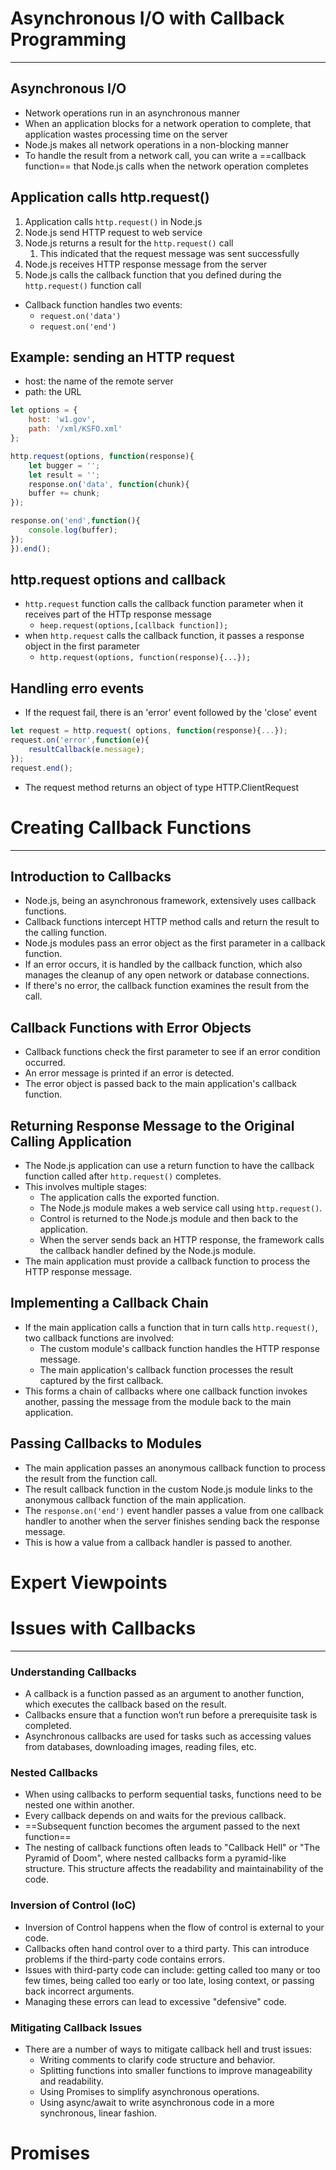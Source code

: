 # Asynchronous I/O with Callback Programming
---
## Asynchronous I/O
- Network operations run in an asynchronous manner
- When an application blocks for a network operation to complete, that application wastes processing time on the server 
- Node.js makes all network operations in a non-blocking manner 
- To handle the result from a network call, you can write a ==callback function== that Node.js calls when the network operation completes

## Application calls http.request()
1. Application calls `http.request()` in Node.js 
2. Node.js send HTTP request to web service
3. Node.js returns a result for the `http.request()` call
	1. This indicated that the request message was sent successfully
4. Node.js receives HTTP response message from the server 
5. Node.js calls the callback function that you defined during the `http.request()` function call
- Callback function handles two events: 
	- `request.on('data')`
	- `request.on('end')`

## Example: sending an HTTP request
- host: the name of the remote server
- path: the URL
```js
let options = {
	host: 'w1.gov',
	path: '/xml/KSFO.xml'
};

http.request(options, function(response){
	let bugger = '';
	let result = '';
	response.on('data', function(chunk){
	buffer += chunk;
});

response.on('end',function(){
	console.log(buffer);
});
}).end();
```

## http.request options and callback
- `http.request` function calls the callback function parameter when it receives part of the HTTp response message
	- `heep.request(options,[callback function]);`
- when `http.request` calls the callback function, it passes a response object in the first parameter
	- `http.request(options, function(response){...});`

## Handling erro events
- If the request fail, there is an 'error' event followed by the 'close' event 
```js
let request = http.request( options, function(response){...});
request.on('error',function(e){
	resultCallback(e.message);
});
request.end();												
```
- The request method returns an object of type HTTP.ClientRequest
# Creating Callback Functions
---
## Introduction to Callbacks
- Node.js, being an asynchronous framework, extensively uses callback functions.
- Callback functions intercept HTTP method calls and return the result to the calling function.
- Node.js modules pass an error object as the first parameter in a callback function.
- If an error occurs, it is handled by the callback function, which also manages the cleanup of any open network or database connections.
- If there's no error, the callback function examines the result from the call.

## Callback Functions with Error Objects
- Callback functions check the first parameter to see if an error condition occurred.
- An error message is printed if an error is detected.
- The error object is passed back to the main application's callback function.

## Returning Response Message to the Original Calling Application
- The Node.js application can use a return function to have the callback function called after `http.request()` completes.
- This involves multiple stages:
  - The application calls the exported function.
  - The Node.js module makes a web service call using `http.request()`.
  - Control is returned to the Node.js module and then back to the application.
  - When the server sends back an HTTP response, the framework calls the callback handler defined by the Node.js module.
- The main application must provide a callback function to process the HTTP response message.

## Implementing a Callback Chain
- If the main application calls a function that in turn calls `http.request()`, two callback functions are involved:
  - The custom module's callback function handles the HTTP response message.
  - The main application's callback function processes the result captured by the first callback.
- This forms a chain of callbacks where one callback function invokes another, passing the message from the module back to the main application.

## Passing Callbacks to Modules
- The main application passes an anonymous callback function to process the result from the function call.
- The result callback function in the custom Node.js module links to the anonymous callback function of the main application.
- The `response.on('end')` event handler passes a value from one callback handler to another when the server finishes sending back the response message.
- This is how a value from a callback handler is passed to another.

# Expert Viewpoints
# Issues with Callbacks
---
### Understanding Callbacks
- A callback is a function passed as an argument to another function, which executes the callback based on the result.
- Callbacks ensure that a function won’t run before a prerequisite task is completed.
- Asynchronous callbacks are used for tasks such as accessing values from databases, downloading images, reading files, etc.

### Nested Callbacks
- When using callbacks to perform sequential tasks, functions need to be nested one within another.
- Every callback depends on and waits for the previous callback.
- ==Subsequent function becomes the argument passed to the next function==
- The nesting of callback functions often leads to "Callback Hell" or "The Pyramid of Doom", where nested callbacks form a pyramid-like structure. This structure affects the readability and maintainability of the code.

### Inversion of Control (IoC)
- Inversion of Control happens when the flow of control is external to your code.
- Callbacks often hand control over to a third party. This can introduce problems if the third-party code contains errors.
- Issues with third-party code can include: getting called too many or too few times, being called too early or too late, losing context, or passing back incorrect arguments.
- Managing these errors can lead to excessive "defensive" code.

### Mitigating Callback Issues
- There are a number of ways to mitigate callback hell and trust issues:
  - Writing comments to clarify code structure and behavior.
  - Splitting functions into smaller functions to improve manageability and readability.
  - Using Promises to simplify asynchronous operations.
  - Using async/await to write asynchronous code in a more synchronous, linear fashion.

# Promises
